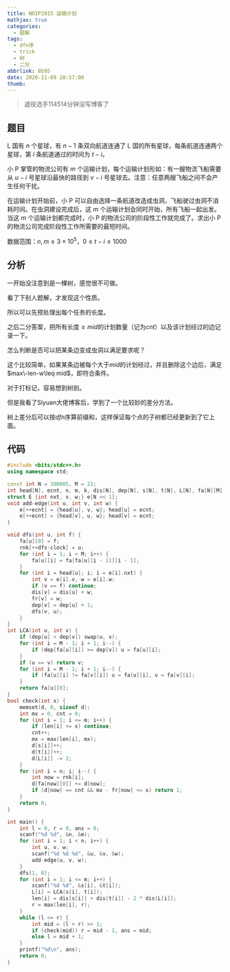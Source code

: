 ```yaml
---
title: NOIP2015 运输计划
mathjax: true
categories:
  - 题解
tags:
  - dfn序
  - trick
  - 树
  - 二分
abbrlink: 8b95
date: 2020-11-09 20:57:00
thumb:
---
```



> 退役选手114514分钟没写博客了

## 题目

L 国有 $n$ 个星球，有 $n-1$ 条双向航道连通了 L 国的所有星球，每条航道连通两个星球，第 $i$ 条航道通过的时间为 $t-i$。

小 P 掌管的物流公司有 $m$ 个运输计划，每个运输计划形如：有一艘物流飞船需要从 $u-i$ 号星球沿最快的路径到 $v-i$ 号星球去。注意：任意两艘飞船之间不会产生任何干扰。

在运输计划开始前，小 P 可以自由选择一条航道改造成虫洞，飞船驶过虫洞不消耗时间。在虫洞建设完成后，这 $m$ 个运输计划会同时开始，所有飞船一起出发。当这 $m$ 个运输计划都完成时，小 P 的物流公司的阶段性工作就完成了。求出小 P 的物流公司完成阶段性工作所需要的最短时间。

数据范围：$n,m\le 3\times 10^5$，$0\le t-i\le 1000$



## 分析

一开始没注意到是一棵树，感觉很不可做。

看了下别人题解，才发现这个性质。

所以可以先预处理出每个任务的长度。

之后二分答案，把所有长度$\geq mid$的计划数量（记为$cnt$）以及该计划经过的边记录一下。

怎么判断是否可以把某条边变成虫洞以满足要求呢？

这个比较简单，如果某条边被每个大于$mid$的计划经过，并且删除这个边后，满足$max\-len-w\leq mid$，即符合条件。



对于打标记，容易想到树剖。

但是我看了Siyuan大佬博客后，学到了一个比较妙的差分方法。

树上差分后可以按$dfn$序算前缀和，这样保证每个点的子树都已经更新到了它上面。



## 代码

```cpp
#include <bits/stdc++.h>
using namespace std;

const int N = 300005, M = 22;
int head[N], ecnt, n, m, k, dis[N], dep[N], s[N], t[N], L[N], fa[N][M], rnk[N], dfs-clock, len[N], d[N], fr[N];
struct E {int nxt, v, w;} e[N << 1];
void add-edge(int u, int v, int w) {
    e[++ecnt] = {head[u], v, w}; head[u] = ecnt;
    e[++ecnt] = {head[v], u, w}; head[v] = ecnt;
} 

void dfs(int u, int f) {
    fa[u][0] = f;
    rnk[++dfs-clock] = u;
    for (int i = 1; i < M; i++) {
        fa[u][i] = fa[fa[u][i - 1]][i - 1];
    }
    for (int i = head[u]; i; i = e[i].nxt) {
    	int v = e[i].v, w = e[i].w;
    	if (v == f) continue;
    	dis[v] = dis[u] + w;
    	fr[v] = w;
    	dep[v] = dep[u] + 1;
    	dfs(v, u); 
    }
}
int LCA(int u, int v) {
	if (dep[u] < dep[v]) swap(u, v);
	for (int i = M - 1; i + 1; i--) {
		if (dep[fa[u][i]] >= dep[v]) u = fa[u][i];
	}
	if (u == v) return v;
	for (int i = M - 1; i + 1; i--) {
		if (fa[u][i] != fa[v][i]) u = fa[u][i], v = fa[v][i];
	}
	return fa[u][0];
}
bool check(int x) {
	memset(d, 0, sizeof d);
	int mx = 0, cnt = 0;
	for (int i = 1; i <= m; i++) {
		if (len[i] <= x) continue;
		cnt++;
		mx = max(len[i], mx);
		d[s[i]]++;
		d[t[i]]++;
		d[L[i]] -= 2;
	}
	for (int i = n; i; i--) {
		int now = rnk[i];
        d[fa[now][0]] += d[now];
        if (d[now] == cnt && mx - fr[now] <= x) return 1;
	}
	return 0;
}

int main() {
	int l = 0, r = 0, ans = 0;
    scanf("%d %d", &n, &m);
    for (int i = 1; i < n; i++) {
    	int u, v, w;
    	scanf("%d %d %d", &u, &v, &w);
    	add-edge(u, v, w);
    }
    dfs(1, 0);
    for (int i = 1; i <= m; i++) {
        scanf("%d %d", &s[i], &t[i]);
        L[i] = LCA(s[i], t[i]);
        len[i] = dis[s[i]] + dis[t[i]] - 2 * dis[L[i]];
        r = max(len[i], r);
    }
    while (l <= r) {
    	int mid = (l + r) >> 1;
    	if (check(mid)) r = mid - 1, ans = mid;
    	else l = mid + 1;
    }
    printf("%d\n", ans);
    return 0;
}
```

